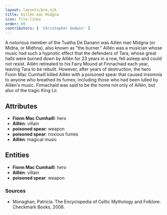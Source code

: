 ```yaml
---
layout: layouts/pce.njk
title: Aillén mac Midgna
icon: file-lines
order: 69
contributors: [ 'Christopher Godwin' ]
---
```

A notorious member of the Tuatha Dé Danann was Aillén mac Midgna (or Midna, or Midhna), also known as "the burner." Aillén was a musician whose music had such a hypnotic effect that the defenders of Tara, whose great halls were burned down by Aillén for 23 years in a row, fell asleep and could not resist. Aillén retreated to his Fairy Mound at Finnachaid each year, leaving Tara to be rebuilt. However, after years of destruction, the hero Fionn Mac Cumhaill killed Aillén with a poisoned spear that caused insomnia to anyone who breathed its fumes, including those who had been lulled by Aillén's music. Finnachaid was said to be the home not only of Aillén, but also of the tragic King Lir.

## Attributes

- **Fionn Mac Cumhaill**: hero
- **Aillén**: villain
- **poisoned spear**: weapon
- **poisoned spear**: noxious fumes
- **Aillén**: magical music

## Entities

- **Fionn Mac Cumhaill**: hero
- **Aillén**: villain
- **poisoned spear**: weapon

### Sources

- Monaghan, Patricia. The Encyclopedia of Celtic Mythology and Folklore. Checkmark Books, 2008.


